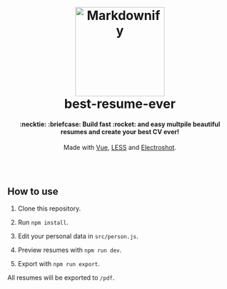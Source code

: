 <h1 align="center">
  <br>
  <a href="https://github.com/salomonelli/best-resume-ever">
  <img src="https://github.com/salomonelli/best-resume-ever/blob/master/src/assets/logo.png" alt="Markdownify" width="200"></a>
  <br>
  best-resume-ever
  <br>
</h1>

<h4 align="center">
  :necktie: :briefcase: Build fast :rocket: and easy multpile beautiful resumes and create your best CV ever!
  <br>
</h4>
<p align="center">
Made with
  <a href="https://github.com/vuejs/vue" target="_blank">Vue</a>,  
  <a href="https://github.com/less/less.js" target="_blank">LESS</a> and
  <a href="https://github.com/mixu/electroshot" target="_blank">Electroshot</a>.
</p>

<br>
<br>

## How to use

1. Clone this repository.

2. Run `npm install`.

3. Edit your personal data in `src/person.js`.

4. Preview resumes with `npm run dev`.

5. Export with `npm run export`.

All resumes will be exported to `/pdf`.
